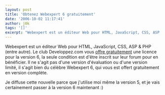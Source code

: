 ```yaml
---
layout: post
title: 'Obtenez Webexpert 6 gratuitement'
date: '2006-10-02 11:17:41'
author: j0k
tags: '[]'
excerpt: "Webexpert est un éditeur Web pour HTML, JavaScript, CSS, ASP &amp; PHP (entre autre).     \nLe club Developpez.com vous [offre gratuitement](http://www.developpez.net/forums/showthread.php?t=216647) une licence pour la version 6, la seule condition est d'être inscrit sur leur forum pour en bénéficier. Il ne s'agit pas d'une version d'évaluation ou d'une      …"
---
```


Webexpert est un éditeur Web pour HTML, JavaScript, CSS, ASP &amp; PHP (entre autre).
Le club Developpez.com vous [offre gratuitement](http://www.developpez.net/forums/showthread.php?t=216647) une licence pour la version 6, la seule condition est d'être inscrit sur leur forum pour en bénéficier. Il ne s'agit pas d'une version d'évaluation ou d'une version limité, il s'agit bien du célèbre Webexpert 6, qui vous est offert gratuitement en version complète.

Je diffuse cette nouvelle parce que j'utilise moi même la version 5, et je vais certainement passer à la version 6 maintenant :)

